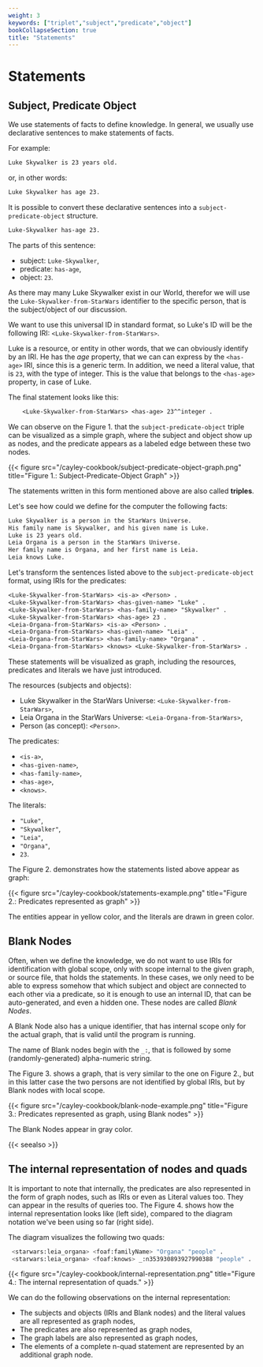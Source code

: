 ```yaml
---
weight: 3
keywords: ["triplet","subject","predicate","object"]
bookCollapseSection: true
title: "Statements"
---
```


# Statements

## Subject, Predicate Object

We use statements of facts to define knowledge.
In general, we usually use declarative sentences to make statements of facts.

For example:

```txt
Luke Skywalker is 23 years old.
```

or, in other words:

```txt
Luke Skywalker has age 23.
```

It is possible to convert these declarative sentences into a `subject-predicate-object` structure.

```txt
Luke-Skywalker has-age 23.
```
The parts of this sentence:
- subject: `Luke-Skywalker`,
- predicate: `has-age`,
- object: `23`.

As there may many Luke Skywalker exist in our World, therefor we will use the `Luke-Skywalker-from-StarWars` identifier to the specific person, that is the subject/object of our discussion.

We want to use this universal ID in standard format, so Luke's ID will be the following IRI: `<Luke-Skywalker-from-StarWars>`.

Luke is a resource, or entity in other words, that we can obviously identify by an IRI.
He has the _age_ property, that we can can express by the `<has-age>` IRI, since this is a generic term. In addition, we need a literal value, that is `23`, with the type of integer. This is the value that belongs to the `<has-age>` property, in case of Luke.

The final statement looks like this:

```txt
    <Luke-Skywalker-from-StarWars> <has-age> 23^^integer .
```

We can observe on the Figure 1. that the `subject-predicate-object` triple can be visualized as a simple graph, where the subject and object show up as nodes, and the predicate appears as a labeled edge between these two nodes.

{{< figure src="/cayley-cookbook/subject-predicate-object-graph.png" title="Figure 1.: Subject-Predicate-Object Graph" >}}

The statements written in this form mentioned above are also called __triples__.

Let's see how could we define for the computer the following facts:

```txt
Luke Skywalker is a person in the StarWars Universe.
His family name is Skywalker, and his given name is Luke.
Luke is 23 years old.
Leia Organa is a person in the StarWars Universe.
Her family name is Organa, and her first name is Leia.
Leia knows Luke.
```

Let's transform the sentences listed above to the `subject-predicate-object` format, using IRIs for the predicates:

```txt
<Luke-Skywalker-from-StarWars> <is-a> <Person> .
<Luke-Skywalker-from-StarWars> <has-given-name> "Luke" .
<Luke-Skywalker-from-StarWars> <has-family-name> "Skywalker" .
<Luke-Skywalker-from-StarWars> <has-age> 23 .
<Leia-Organa-from-StarWars> <is-a> <Person> .
<Leia-Organa-from-StarWars> <has-given-name> "Leia" .
<Leia-Organa-from-StarWars> <has-family-name> "Organa" .
<Leia-Organa-from-StarWars> <knows> <Luke-Skywalker-from-StarWars> .
```

These statements will be visualized as graph, including the resources, predicates and literals we have just introduced.

The resources (subjects and objects):
- Luke Skywalker in the StarWars Universe: `<Luke-Skywalker-from-StarWars>`,
- Leia Organa in the StarWars Universe: `<Leia-Organa-from-StarWars>`,
- Person (as concept): `<Person>`.

The predicates:
- `<is-a>`,
- `<has-given-name>`,
- `<has-family-name>`,
- `<has-age>`,
- `<knows>`.

The literals:
- `"Luke"`,
- `"Skywalker"`,
- `"Leia"`,
- `"Organa"`,
- `23`.

The Figure 2. demonstrates how the statements listed above appear as graph:

{{< figure src="/cayley-cookbook/statements-example.png" title="Figure 2.: Predicates represented as graph" >}}

The entities appear in yellow color, and the literals are drawn in green color.

## Blank Nodes

Often, when we define the knowledge, we do not want to use IRIs for identification with global scope, only with scope internal to the given graph, or source file, that holds the statements. In these cases, we only need to be able to express somehow that which subject and object are connected to each other via a predicate, so it is enough to use an internal ID, that can be auto-generated, and even a hidden one. These nodes are called _Blank Nodes_.

A Blank Node also has a unique identifier, that has internal scope only for the actual graph, that is valid until the program is running.

The name of Blank nodes begin with the `_:`, that is followed by some (randomly-generated) alpha-numeric string.

The Figure 3. shows a graph, that is very similar to the one on Figure 2., but in this latter case the two persons are not identified by global IRIs, but by Blank nodes with local scope.

{{< figure src="/cayley-cookbook/blank-node-example.png" title="Figure 3.:  Predicates represented as graph, using Blank nodes" >}}

The Blank Nodes appear in gray color.

{{< seealso >}}

## The internal representation of nodes and quads

It is important to note that internally, the predicates are also represented in the form of graph nodes, such as IRIs or even as Literal values too. They can appear in the results of queries too. The Figure 4. shows how the internal representation looks like (left side), compared to the diagram notation we've been using so far (right side).

The diagram visualizes the following two quads:

```bash
 <starwars:leia_organa> <foaf:familyName> "Organa" "people" .
 <starwars:leia_organa> <foaf:knows> _:n353930893927990388 "people" .
```

{{< figure src="/cayley-cookbook/internal-representation.png" title="Figure 4.: The internal representation of quads." >}}

We can do the following observations on the internal representation:
- The subjects and objects (IRIs and Blank nodes) and the literal values are all represented as graph nodes,
- The predicates are also represented as graph nodes,
- The graph labels are also represented as graph nodes,
- The elements of a complete n-quad statement are represented by an additional graph node.
